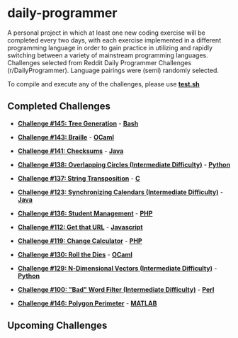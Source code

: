 daily-programmer
================

A personal project in which at least one new coding exercise will be completed every two days, with each exercise implemented in a different programming language in order to gain practice in utilizing and rapidly switching between a variety of mainstream programming languages. Challenges selected from Reddit Daily Programmer Challenges (r/DailyProgrammer). Language pairings were (semi) randomly selected.

To compile and execute any of the challenges, please use [**test.sh**](https://github.com/aftabjkhan/daily-programmer/blob/master/test.sh)

## Completed Challenges

* [**Challenge #145: Tree Generation**](http://www.reddit.com/r/dailyprogrammer/comments/1t0r09/121613_challenge_145_easy_tree_generation/) - [**Bash**](https://github.com/aftabjkhan/daily-programmer/tree/master/challenge-145)

* [**Challenge #143: Braille**](http://www.reddit.com/r/dailyprogrammer/comments/1s061q/120313_challenge_143_easy_braille/) - [**OCaml**](https://github.com/aftabjkhan/daily-programmer/tree/master/challenge-143)

* [**Challenge #141: Checksums**](http://www.reddit.com/r/dailyprogrammer/comments/1qwkdz/111113_challenge_141_easy_checksums/) - [**Java**](https://github.com/aftabjkhan/daily-programmer/tree/master/challenge-141)

* [**Challenge #138: Overlapping Circles (Intermediate Difficulty)**](http://www.reddit.com/r/dailyprogrammer/comments/1s6484/120513_challenge_138_intermediate_overlapping/) - [**Python**](https://github.com/aftabjkhan/daily-programmer/tree/master/challenge-138)

* [**Challenge #137: String Transposition**](http://www.reddit.com/r/dailyprogrammer/comments/1m1jam/081313_challenge_137_easy_string_transposition/) - [**C**](https://github.com/aftabjkhan/daily-programmer/tree/master/challenge-137)

* [**Challenge #123: Synchronizing Calendars (Intermediate Difficulty)**](http://www.reddit.com/r/dailyprogrammer/comments/1dx3wj/050813_challenge_123_intermediate_synchronizing/) - [**Java**](https://github.com/aftabjkhan/daily-programmer/tree/master/challenge-123)

* [**Challenge #136: Student Management**](http://www.reddit.com/r/dailyprogrammer/comments/1kphtf/081313_challenge_136_easy_student_management/) - [**PHP**](https://github.com/aftabjkhan/daily-programmer/tree/master/challenge-136)

* [**Challenge #112: Get that URL**](http://www.reddit.com/r/dailyprogrammer/comments/137f7t/11142012_challenge_112_easyget_that_url/) - [**Javascript**](https://github.com/aftabjkhan/daily-programmer/tree/master/challenge-112)

* [**Challenge #119: Change Calculator**](http://www.reddit.com/r/dailyprogrammer/comments/17f3y2/012813_challenge_119_easy_change_calculator/) - [**PHP**](https://github.com/aftabjkhan/daily-programmer/tree/master/challenge-119)

* [**Challenge #130: Roll the Dies**](http://www.reddit.com/r/dailyprogrammer/comments/1givnn/061713_challenge_130_easy_roll_the_dies/) - [**OCaml**](https://github.com/aftabjkhan/daily-programmer/tree/master/challenge-130)

* [**Challenge #129: N-Dimensional Vectors (Intermediate Difficulty)**](http://www.reddit.com/r/dailyprogrammer/comments/1hzq9y/071013_challenge_129_intermediate_ndimensional/) - [**Python**](https://github.com/aftabjkhan/daily-programmer/tree/master/challenge-129)

* [**Challenge #100: "Bad" Word Filter (Intermediate Difficulty)**](http://www.reddit.com/r/dailyprogrammer/comments/106gse/9202012_challenge_100_intermediate_bad_word_filter/) - [**Perl**](https://github.com/aftabjkhan/daily-programmer/tree/master/challenge-100)

* [**Challenge #146: Polygon Perimeter**](http://www.reddit.com/r/dailyprogrammer/comments/1tixzk/122313_challenge_146_easy_polygon_perimeter/) - [**MATLAB**](
https://github.com/aftabjkhan/daily-programmer/tree/master/challenge-146)

## Upcoming Challenges






